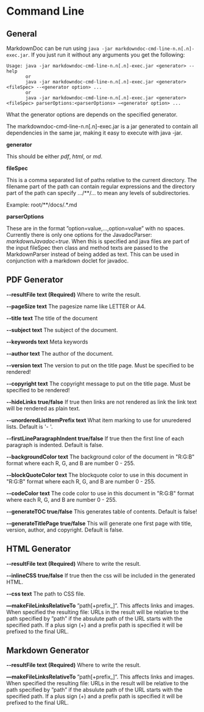 # Command Line

## General

MarkdownDoc can be run using `java -jar markdowndoc-cmd-line-n.n[.n]-exec.jar`. If you just run it
without any arguments you get the following:

    Usage: java -jar markdowndoc-cmd-line-n.n[.n]-exec.jar <generator> --help
           or
           java -jar markdowndoc-cmd-line-n.n[.n]-exec.jar <generator> <fileSpec> --<generator option> ...
           or
           java -jar markdowndoc-cmd-line-n.n[.n]-exec.jar <generator> <fileSpec> parserOptions:<parserOptions> —<generator option> ...

What the generator options are depends on the specified generator.

The markdowndoc-cmd-line-n.n[.n]-exec.jar is a jar generated to contain all dependencies in the same jar,
making it easy to execute with java -jar.

__generator__

This should be either _pdf_, _html_, or _md_.

__fileSpec__

This is a comma separated list of paths relative to the current directory. The filename
part of the path can contain regular expressions and the directory part of the path can
specify .../**/... to mean any levels of subdirectories. 

Example: root/**/docs/.*.md

__parserOptions__

These are in the format ”option=value,...,option=value” with no spaces. Currently there is only one options for the JavadocParser: _markdownJavadoc=true_. When this is specified and java files are part of the input fileSpec then class and method texts are passed to the MarkdownParser instead of being added as text. This can be used in conjunction with a markdown doclet for javadoc.

## PDF Generator

__--resultFile text (Required)__
    Where to write the result.

__--pageSize text__
    The pagesize name like LETTER or A4.

__--title text__
    The title of the document

__--subject text__
    The subject of the document. 

__--keywords text__
    Meta keywords 

__--author text__
    The author of the document. 

__--version text__
    The version to put on the title page. Must be specified 
    to be rendered! 

__--copyright text__
    The copyright message to put on the title page. Must be 
    specified to be rendered! 

__--hideLinks true/false__
    If true then links are not rendered as link the link text 
    will be rendered as plain text. 

__--unorderedListItemPrefix text__
    What item marking to use for unuredered lists. Default is 
    '- '. 

__--firstLineParagraphIndent true/false__
    If true then the first line of each paragraph is indented. 
    Default is false. 

__--backgroundColor text__
    The background color of the document in "R:G:B" format where 
    each R, G, and B are number 0 - 255. 

__--blockQuoteColor text__
    The blockquote color to use in this document in "R:G:B" 
    format where each R, G, and B are number 0 - 255. 

__--codeColor text__
    The code color to use in this document in "R:G:B" format 
    where each R, G, and B are number 0 - 255. 

__--generateTOC true/false__
    This generates table of contents. Default is false! 

__--generateTitlePage true/false__
    This will generate one first page with title, version, author, 
    and copyright. Default is false. 


## HTML Generator

__--resultFile text (Required)__
    Where to write the result. 

__--inlineCSS true/false__
    If true then the css will be included in the generated HTML.     

__--css text__
    The path to CSS file. 
 
__—makeFileLinksRelativeTo__
    ”path[+prefix_]”.  This affects links and images. When specified the resulting file: URLs in the result will be relative to the path specified by ”path” if the absulute path of the URL starts with the specified path. If a plus sign (+) and a prefix path is specified it will be prefixed to the final URL.  
 
## Markdown Generator

__--resultFile text (Required)__
    Where to write the result. 

__—makeFileLinksRelativeTo__
    ”path[+prefix_]”.  This affects links and images. When specified the resulting file: URLs in the result will be relative to the path specified by ”path” if the absulute path of the URL starts with the specified path. If a plus sign (+) and a prefix path is specified it will be prefixed to the final URL.  
 

